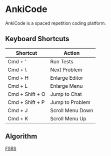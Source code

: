 # AnkiCode 
AnkiCode is a spaced repetition coding platform. 

## Keyboard Shortcuts

| Shortcut | Action |
|----------|--------|
| Cmd + ' | Run Tests |
| Cmd + \ | Next Problem |
| Cmd + H | Enlarge Editor |
| Cmd + L | Enlarge Menu |
| Cmd + Shift + O | Jump to Chat |
| Cmd + Shift + P | Jump to Problem |
| Cmd + J | Scroll Menu Down |
| Cmd + K | Scroll Menu Up |

## Algorithm

[FSRS](https://github.com/open-spaced-repetition/ts-fsrs)
